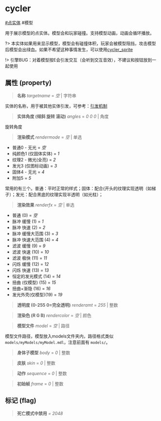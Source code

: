 # cycler
[#点实体](wiki/point_entity) #模型

用于展示模型的点实体。模型会和玩家碰撞。支持模型动画，动画会循环播放。

?> 本实体如果用来显示模型，模型会有碰撞体积，玩家会被模型阻挡，攻击模型后模型会出绿血。如果不希望这种事情发生，可以使用[cycler_sprite](wiki/entity/cycler_sprite)

!> 引擎BUG：对着模型按E会引发交互（会听到交互音效），不建议和按钮放到一起使用

## 属性 (property)
> **名称** *targetname* = *空* | 字符串

实体的名称，用于被其他实体引发，可参考：[引发机制](wiki/trigger)

> **实体角度 (倾斜 旋转 滚动)** *angles* = *0 0 0* | 角度

旋转角度

> **渲染模式** *rendermode* = *空* | 单选

- 普通0 - 无光 = *空*
- 纯颜色1 (仅固体实体) = *1*
- 纹理2 - 微光(全亮) = *2*
- 发光3 (仅图标动画) = *3*
- 固体4 - 无光 = *4*
- 附加5 = *5*

常用的有三个。普通：平时正常的样式；固体：配合{开头的纹理实现透明（如梯子）；发光：配合黑底的纹理实现半透明（如光柱）；

> **渲染效果** *renderfx* = *空* | 单选

- 普通 (0) = *空*
- 脉冲 缓慢 (1) = *1*
- 脉冲 快速 (2) = *2*
- 脉冲 缓慢大范围 (3) = *3*
- 脉冲 快速大范围 (4) = *4*
- 滤波 缓慢 (9) = *9*
- 滤波 快速 (10) = *10*
- 滤波 极快 (11) = *11*
- 闪烁 缓慢 (12) = *12*
- 闪烁 快速 (13) = *13*
- 恒定的发光模式 (14) = *14*
- 扭曲 (仅模型) (15) = *15*
- 扭曲+渐隐 (16) = *16*
- 发光外壳(仅模型)(19) = *19*

> **透明度 (0-255 0=完全透明)** *renderamt* = *255* | 整数

> **渲染色 (R G B)** *rendercolor* = *空* | 颜色

> **模型文件** *model* = *空* | 路径

模型文件路径，模型放入models文件夹内，路径格式类似 ```models/myModels/myModel.mdl```，注意前面有 ```models/```。

> **身体子模型** *body* = *0* | 整数

> **皮肤** *skin* = *0* | 整数

> **动作** *sequence* = *0* | 整数

> **初始帧** *frame* = *0* | 整数

## 标记 (flag)
> **死亡模式中禁用** *= 2048*

